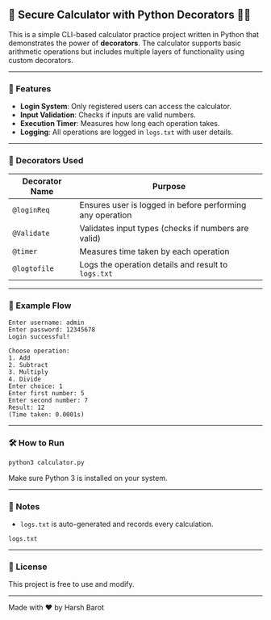 ## 🚀 Secure Calculator with Python Decorators 🧮🔐  
This is a simple CLI-based calculator practice project written in Python that demonstrates the power of **decorators**. The calculator supports basic arithmetic operations but includes multiple layers of functionality using custom decorators.  
 
---  
 
### 🧠 Features  
- **Login System**: Only registered users can access the calculator.  
- **Input Validation**: Checks if inputs are valid numbers.  
- **Execution Timer**: Measures how long each operation takes.  
- **Logging**: All operations are logged in `logs.txt` with user details.  
  
---  
  
### 🔁 Decorators Used  
| Decorator Name | Purpose |  
|----------------|---------|  
| `@loginReq`    | Ensures user is logged in before performing any operation |  
| `@Validate`    | Validates input types (checks if numbers are valid) |  
| `@timer`       | Measures time taken by each operation |  
| `@logtofile`   | Logs the operation details and result to `logs.txt` |  
  
---  
 
### 🧪 Example Flow  
```  
Enter username: admin  
Enter password: 12345678  
Login successful!  
  
Choose operation:  
1. Add  
2. Subtract  
3. Multiply  
4. Divide  
Enter choice: 1  
Enter first number: 5  
Enter second number: 7  
Result: 12  
(Time taken: 0.0001s)  
```  
  
---  
  
### 🛠 How to Run  
```bash  
python3 calculator.py  
```  
  
Make sure Python 3 is installed on your system.  
  
---  
  
### 📁 Notes  
- `logs.txt` is auto-generated and records every calculation.    
 ```  
 logs.txt  
 ```  
 
---  
 
### 📜 License  
This project is free to use and modify.  
 
---  
 
Made with ❤️ by Harsh Barot
